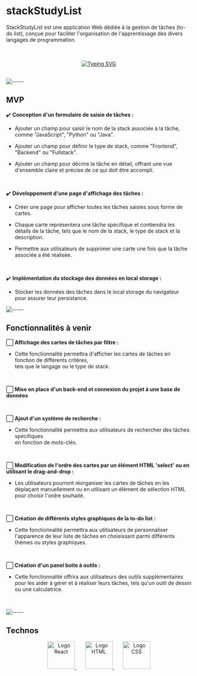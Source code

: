 # stackStudyList

StackStudyList est une application Web dédiée à la gestion de tâches (to-do list), conçue pour faciliter l'organisation de l'apprentissage des divers langages de programmation.

<br>
<br>

<div align="center">
    <a href="https://git.io/typing-svg"><img src="https://readme-typing-svg.demolab.com?font=Titillium+Web&weight=600&size=35&duration=4000&pause=1500&color=087C4C&center=true&vCenter=true&random=false&width=600&lines=En+cours+de+d%C3%A9veloppement" alt="Typing SVG"></a>
</div>

<br>

![-----](https://raw.githubusercontent.com/andreasbm/readme/master/assets/lines/grass.png)

## MVP

:heavy_check_mark: **Conception d'un formulaire de saisie de tâches :** 

- Ajouter un champ pour saisir le nom de la stack associée à la tâche, comme "JavaScript", "Python" ou "Java".


- Ajouter un champ pour définir le type de stack, comme "Frontend", "Backend" ou "Fullstack".
  

- Ajouter un champ pour décrire la tâche en détail, offrant une vue d'ensemble claire et précise de ce qui doit être accompli.

  <br>
  
:heavy_check_mark: **Développement d'une page d'affichage des tâches :**

- Créer une page pour afficher toutes les tâches saisies sous forme de cartes.

  
- Chaque carte représentera une tâche spécifique et contiendra les détails de la tâche, tels que le nom de la stack, le type de stack et la description.
  
- Permettre aux utilisateurs de supprimer une carte une fois que la tâche associée a été réalisée.

<br>

:heavy_check_mark: **Implémentation du stockage des données en local storage :**

- Stocker les données des tâches dans le local storage du navigateur pour assurer leur persistance.


![-----](https://raw.githubusercontent.com/andreasbm/readme/master/assets/lines/grass.png)

## Fonctionnalités à venir

:white_large_square: **Affichage des cartes de tâches par filtre :**

- Cette fonctionnalité permettra d'afficher les cartes de tâches en fonction de différents critères,<br>tels que le langage ou le type de stack.
  
<br>

:white_large_square: **Mise en place d'un back-end et connexion du projet à une base de données**

<br>

:white_large_square: **Ajout d'un système de recherche :**

- Cette fonctionnalité permettra aux utilisateurs de rechercher des tâches spécifiques<br>en fonction de mots-clés.

<br>

:white_large_square: **Modification de l'ordre des cartes par un élément HTML 'select' ou en utilisant le drag-and-drop :**

- Les utilisateurs pourront réorganiser les cartes de tâches en les déplaçant manuellement ou en utilisant un élément de sélection HTML pour choisir l'ordre souhaité.

<br>

:white_large_square: **Création de différents styles graphiques de la to-do list :**

- Cette fonctionnalité permettra aux utilisateurs de personnaliser l'apparence de leur liste de tâches en choisissant parmi différents thèmes ou styles graphiques.

<br>

:white_large_square: **Création d'un panel boite à outils :**

- Cette fonctionnalité offrira aux utilisateurs des outils supplémentaires pour les aider à gérer et à réaliser leurs tâches, tels qu'un outil de dessin ou une calculatrice.

  <br />

![-----](https://raw.githubusercontent.com/andreasbm/readme/master/assets/lines/grass.png)

## Technos

<p align="center">
  <a href="https://fr.react.dev/" target="_blank" rel="noreferrer">
    <img width="75px" src="https://skillicons.dev/icons?i=react" title="React" alt="Logo React"/>
  </a>
    &nbsp;&nbsp;&nbsp;&nbsp;&nbsp;
  <a href="https://developer.mozilla.org/fr/docs/Web/HTML" target="_blank" rel="noreferrer">
    <img width="75px" src="https://skillicons.dev/icons?i=html" title="HTML" alt="Logo HTML"/>
  </a>
    &nbsp;&nbsp;&nbsp;&nbsp;&nbsp;
  <a href="https://developer.mozilla.org/fr/docs/Web/CSS" target="_blank" rel="noreferrer">
    <img width="75px" src="https://skillicons.dev/icons?i=css" title="CSS" alt="Logo CSS"/>
  </a>
</p>
